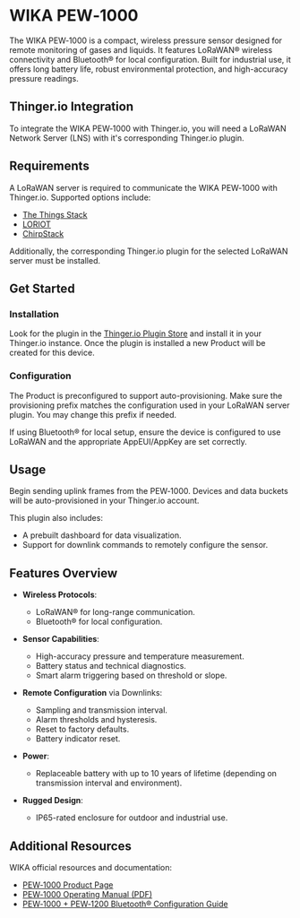 # WIKA PEW‑1000

The WIKA PEW‑1000 is a compact, wireless pressure sensor designed for remote monitoring of gases and liquids. It features LoRaWAN® wireless connectivity and Bluetooth® for local configuration. Built for industrial use, it offers long battery life, robust environmental protection, and high-accuracy pressure readings.

## Thinger.io Integration

To integrate the WIKA PEW‑1000 with Thinger.io, you will need a LoRaWAN Network Server (LNS) with it's corresponding Thinger.io plugin.

## Requirements

A LoRaWAN server is required to communicate the WIKA PEW‑1000 with Thinger.io. Supported options include:

- [The Things Stack](https://www.thethingsindustries.com/stack/)
- [LORIOT](https://loriot.io/)
- [ChirpStack](https://www.chirpstack.io/)

Additionally, the corresponding Thinger.io plugin for the selected LoRaWAN server must be installed.

## Get Started

### Installation

Look for the plugin in the [Thinger.io Plugin Store](https://plugins.thinger.io/) and install it in your Thinger.io instance. Once the plugin is installed a new Product will be created for this device.

### Configuration

The Product is preconfigured to support auto-provisioning. Make sure the provisioning prefix matches the configuration used in your LoRaWAN server plugin. You may change this prefix if needed.

If using Bluetooth® for local setup, ensure the device is configured to use LoRaWAN and the appropriate AppEUI/AppKey are set correctly.

## Usage

Begin sending uplink frames from the PEW‑1000. Devices and data buckets will be auto-provisioned in your Thinger.io account.

This plugin also includes:

- A prebuilt dashboard for data visualization.
- Support for downlink commands to remotely configure the sensor.

## Features Overview

- **Wireless Protocols**:
  - LoRaWAN® for long-range communication.
  - Bluetooth® for local configuration.

- **Sensor Capabilities**:
  - High-accuracy pressure and temperature measurement.
  - Battery status and technical diagnostics.
  - Smart alarm triggering based on threshold or slope.

- **Remote Configuration** via Downlinks:
  - Sampling and transmission interval.
  - Alarm thresholds and hysteresis.
  - Reset to factory defaults.
  - Battery indicator reset.

- **Power**:
  - Replaceable battery with up to 10 years of lifetime (depending on transmission interval and environment).

- **Rugged Design**:
  - IP65-rated enclosure for outdoor and industrial use.

## Additional Resources

WIKA official resources and documentation:

- [PEW‑1000 Product Page](https://www.wika.com/en-us/pew_1000.WIKA)
- [PEW‑1000 Operating Manual (PDF)](https://www.wika.com/media/Operating-instructions/Operating-instructions/Pressure/Pressure-sensors/sd_pew_1000_en_co.pdf)
- [PEW‑1000 + PEW‑1200 Bluetooth® Configuration Guide](https://www.wika.nl/upload/SD_PEW_1000_PEW_1200_en_113765.pdf)
